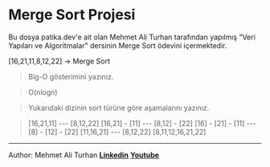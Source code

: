 # Merge Sort Projesi
Bu dosya patika.dev'e ait olan Mehmet Ali Turhan tarafından yapılmış "Veri Yapıları ve Algoritmalar" dersinin Merge Sort ödevini içermektedir.


[16,21,11,8,12,22] -> Merge Sort

>Big-O gösterimini yazınız.


>O(nlogn)

>Yukarıdaki dizinin sort türüne göre aşamalarını yazınız.

>[16,21,11] --- [8,12,22]
[16,21] - [11] --- [8,12] - [22]
[16] - [21] - [11] --- [8] - [12] - [22]
[11,16,21] --- [8,12,22]
>[8,11,12,16,21,22]

--------------------------
Author: Mehmet Ali Turhan
**[Linkedin](https://www.linkedin.com/in/mehmet-ali-turhan-43669415b/g)**
**[Youtube](https://www.youtube.com/channel/UCh1HyT37pbPwN6w1wRd43Dg)**
